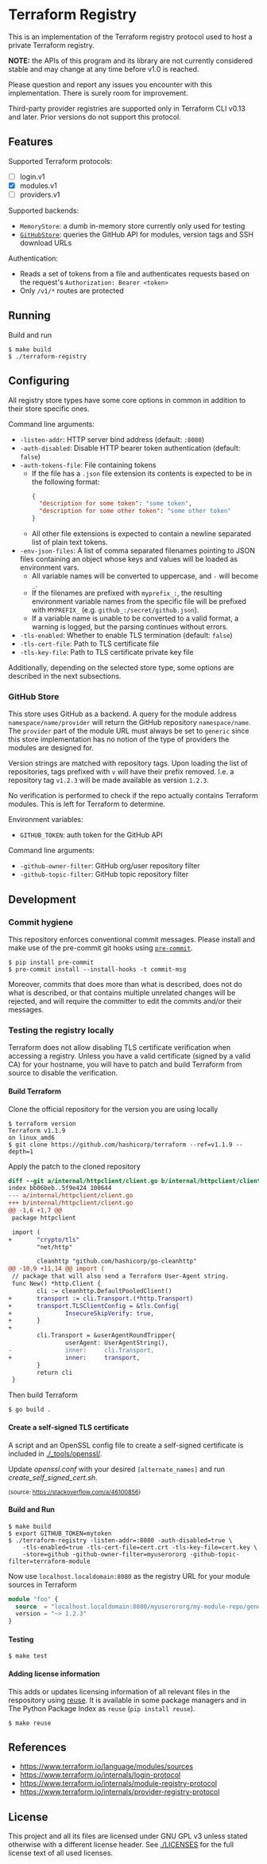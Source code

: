 <!--
SPDX-FileCopyrightText: 2022 NRK

SPDX-License-Identifier: GPL-3.0-only
-->

# Terraform Registry

This is an implementation of the Terraform registry protocol used to host a
private Terraform registry.

**NOTE:** the APIs of this program and its library are not currently considered
stable and may change at any time before v1.0 is reached.

Please question and report any issues you encounter with this implementation.
There is surely room for improvement.

Third-party provider registries are supported only in Terraform CLI v0.13 and
later. Prior versions do not support this protocol.

## Features

Supported Terraform protocols:
- [ ] login.v1
- [x] modules.v1
- [ ] providers.v1

Supported backends:
- `MemoryStore`: a dumb in-memory store currently only used for testing
- [`GitHubStore`](#github-store): queries the GitHub API for modules, version tags and SSH download URLs

Authentication:
- Reads a set of tokens from a file and authenticates requests based on the
  request's `Authorization: Bearer <token>`
- Only `/v1/*` routes are protected

## Running

Build and run

```
$ make build
$ ./terraform-registry
```

## Configuring

All registry store types have some core options in common in addition to their
store specific ones.

Command line arguments:
- `-listen-addr`: HTTP server bind address (default: `:8080`)
- `-auth-disabled`: Disable HTTP bearer token authentication (default: `false`)
- `-auth-tokens-file`: File containing tokens
  - If the file has a `.json` file extension its contents is expected to be in
    the following format:
    ```json
    {
      "description for some token": "some token",
      "description for some other token": "some other token"
    }
    ```
  - All other file extensions is expected to contain a newline separated list of
    plain text tokens.
- `-env-json-files`: A list of comma separated filenames pointing to JSON files
  containing an object whose keys and values will be loaded as environment vars.
  - All variable names will be converted to uppercase, and `-` will become `_`.
  - If the filenames are prefixed with `myprefix_:`, the resulting environment
    variable names from the specific file will be prefixed with `MYPREFIX_`
    (e.g. `github_:/secret/github.json`).
  - If a variable name is unable to be converted to a valid format, a warning is
    logged, but the parsing continues without errors.
- `-tls-enabled`: Whether to enable TLS termination (default: `false`)
- `-tls-cert-file`: Path to TLS certificate file
- `-tls-key-file`: Path to TLS certificate private key file

Additionally, depending on the selected store type, some options are described
in the next subsections.

### GitHub Store

This store uses GitHub as a backend. A query for the module address
`namespace/name/provider` will return the GitHub repository `namespace/name`.
The `provider` part of the module URL must always be set to `generic` since
this store implementation has no notion of the type of providers the modules
are designed for.

Version strings are matched with repository tags. Upon loading the list of
repositories, tags prefixed with `v` will have their prefix removed.
I.e. a repository tag `v1.2.3` will be made available as version `1.2.3`.

No verification is performed to check if the repo actually contains Terraform
modules. This is left for Terraform to determine.

Environment variables:
- `GITHUB_TOKEN`: auth token for the GitHub API

Command line arguments:
- `-github-owner-filter`: GitHub org/user repository filter
- `-github-topic-filter`: GitHub topic repository filter

## Development
### Commit hygiene

This repository enforces conventional commit messages. Please install and make
use of the pre-commit git hooks using [`pre-commit`](https://pre-commit.com/).

```
$ pip install pre-commit
$ pre-commit install --install-hooks -t commit-msg
```

Moreover, commits that does more than what is described, does not do what is
described, or that contains multiple unrelated changes will be rejected, and
will require the committer to edit the commits and/or their messages.

### Testing the registry locally

Terraform does not allow disabling TLS certificate verification when accessing
a registry. Unless you have a valid certificate (signed by a valid CA) for your
hostname, you will have to patch and build Terraform from source to disable the
verification.

#### Build Terraform

Clone the official repository for the version you are using locally

```
$ terraform version
Terraform v1.1.9
on linux_amd6
$ git clone https://github.com/hashicorp/terraform --ref=v1.1.9 --depth=1
```

Apply the patch to the cloned repository


```diff
diff --git a/internal/httpclient/client.go b/internal/httpclient/client.go
index bb06beb..5f9e424 100644
--- a/internal/httpclient/client.go
+++ b/internal/httpclient/client.go
@@ -1,6 +1,7 @@
 package httpclient

 import (
+       "crypto/tls"
        "net/http"

        cleanhttp "github.com/hashicorp/go-cleanhttp"
@@ -10,9 +11,14 @@ import (
 // package that will also send a Terraform User-Agent string.
 func New() *http.Client {
        cli := cleanhttp.DefaultPooledClient()
+       transport := cli.Transport.(*http.Transport)
+       transport.TLSClientConfig = &tls.Config{
+               InsecureSkipVerify: true,
+       }
+
        cli.Transport = &userAgentRoundTripper{
                userAgent: UserAgentString(),
-               inner:     cli.Transport,
+               inner:     transport,
        }
        return cli
 }
```

Then build Terraform

```
$ go build .
```

#### Create a self-signed TLS certificate

A script and an OpenSSL config file to create a self-signed certificate is
included in [./_tools/openssl/](./_tools/openssl/).

Update *openssl.conf* with your desired `[alternate_names]` and run
*create_self_signed_cert.sh*.

<small>(source: <https://stackoverflow.com/a/46100856>)</small>

#### Build and Run

```
$ make build
$ export GITHUB_TOKEN=mytoken
$ ./terraform-registry -listen-addr=:8080 -auth-disabled=true \
    -tls-enabled=true -tls-cert-file=cert.crt -tls-key-file=cert.key \
    -store=github -github-owner-filter=myuserororg -github-topic-filter=terraform-module
```

Now use `localhost.localdomain:8080` as the registry URL for your module sources
in Terraform

```terraform
module "foo" {
  source  = "localhost.localdomain:8080/myuserororg/my-module-repo/generic//my-module"
  version = "~> 1.2.3"
}
```

#### Testing

```
$ make test
```

#### Adding license information

This adds or updates licensing information of all relevant files in the
respository using [reuse](https://git.fsfe.org/reuse/tool#install).
It is available in some package managers and in The Python Package Index
as `reuse` (`pip install reuse`).

```
$ make reuse
```

## References

- <https://www.terraform.io/language/modules/sources>
- <https://www.terraform.io/internals/login-protocol>
- <https://www.terraform.io/internals/module-registry-protocol>
- <https://www.terraform.io/internals/provider-registry-protocol>

## License

This project and all its files are licensed under GNU GPL v3 unless stated
otherwise with a different license header. See [./LICENSES](./LICENSES) for
the full license text of all used licenses.
